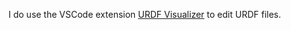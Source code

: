 I do use the VSCode extension [URDF Visualizer](https://github.com/MorningFrog/urdf-visualizer#readme) to edit URDF files.
